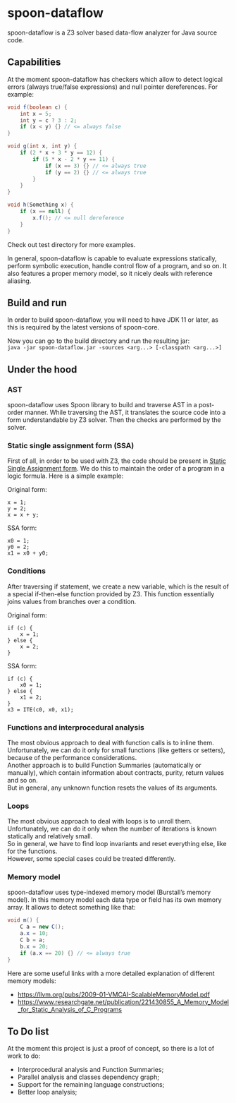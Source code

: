 # spoon-dataflow

spoon-dataflow is a Z3 solver based data-flow analyzer for Java source code.

## Capabilities
At the moment spoon-dataflow has checkers which allow to detect logical errors (always true/false expressions) and null pointer dereferences.
For example:
```java
void f(boolean c) {
    int x = 5;
    int y = c ? 3 : 2;
    if (x < y) {} // <= always false
}

void g(int x, int y) {
    if (2 * x + 3 * y == 12) {
        if (5 * x - 2 * y == 11) {
            if (x == 3) {} // <= always true
            if (y == 2) {} // <= always true
        }
    }
}

void h(Something x) {
    if (x == null) {
        x.f(); // <= null dereference
    }
}
```
Check out test directory for more examples.

In general, spoon-dataflow is capable to evaluate expressions statically, perform symbolic execution, handle control flow of a program, and so on. It also features a proper memory model, so it nicely deals with reference aliasing.

## Build and run
In order to build spoon-dataflow, you will need to have JDK 11 or later, as
this is required by the latest versions of spoon-core.

Now you can go to the build directory and run the resulting jar:    
`java -jar spoon-dataflow.jar -sources <arg...> [-classpath <arg...>]`

## Under the hood
### AST
spoon-dataflow uses Spoon library to build and traverse AST in a post-order manner.
While traversing the AST, it translates the source code into a form understandable by Z3 solver. Then the checks are performed by the solver.

### Static single assignment form (SSA)
First of all, in order to be used with Z3, the code should be present in [Static Single Assignment form](https://en.wikipedia.org/wiki/Static_single_assignment_form). We do this to maintain the order of a program in a logic formula.
Here is a simple example:

Original form:
```
x = 1;
y = 2;
x = x + y;
```
SSA form:
```
x0 = 1;
y0 = 2;
x1 = x0 + y0;
```

### Conditions
After traversing if statement, we create a new variable, which is the result of a special if-then-else function provided by Z3. This function essentially joins values from branches over a condition.

Original form:
```
if (c) {
    x = 1;
} else {
    x = 2;
}
```
SSA form:
```
if (c) {
    x0 = 1;
} else {
    x1 = 2;
}
x3 = ITE(c0, x0, x1);
```

### Functions and interprocedural analysis
The most obvious approach to deal with function calls is to inline them. Unfortunately, we can do it only for small functions (like getters or setters), because of the performance considerations.   
Another approach is to build Function Summaries (automatically or manually), which contain information about contracts, purity, return values and so on.   
But in general, any unknown function resets the values of its arguments.

### Loops
The most obvious approach to deal with loops is to unroll them. Unfortunately, we can do it only when the number of iterations is known statically and relatively small.   
So in general, we have to find loop invariants and reset everything else, like for the functions.   
However, some special cases could be treated differently.

### Memory model
spoon-dataflow uses type-indexed memory model (Burstall’s memory model).
In this memory model each data type or field has its own memory array.
It allows to detect something like that:
```java
void m() {
    C a = new C();
    a.x = 10;
    C b = a;
    b.x = 20;
    if (a.x == 20) {} // <= always true
}
```
Here are some useful links with a more detailed explanation of different memory models:
- https://llvm.org/pubs/2009-01-VMCAI-ScalableMemoryModel.pdf
- https://www.researchgate.net/publication/221430855_A_Memory_Model_for_Static_Analysis_of_C_Programs


## To Do list
At the moment this project is just a proof of concept, so there is a lot of work to do:
- Interprocedural analysis and Function Summaries;
- Parallel analysis and classes dependency graph;
- Support for the remaining language constructions;
- Better loop analysis;
